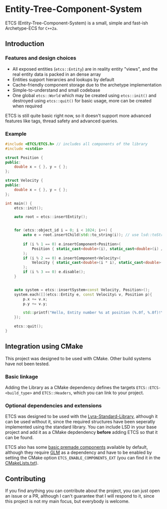 # Entity-Tree-Component-System

ETCS (Entity-Tree-Component-System) is a small, simple and fast-ish Archetype-ECS for `C++2a`.

## Introduction

### Features and design choices

- All exposed entities (`etcs::Entity`) are in reality entity "views", and the real entity data is packed in an dense array
- Entities support hierarcies and lookups by default
- Cache-friendly component storage due to the archetype implementation
- Simple-to-understand and small codebase
- One global `etcs::World` which may be created using `etcs::init()` and destroyed using `etcs::quit()` for basic usage, more can be created when required

ETCS is still quite basic right now, so it doesn't support more advanced features like tags, thread safety and advanced queries.

### Example

```c++
#include <ETCS/ETCS.h> // includes all components of the library
#include <cstdio>

struct Position {
public:
    double x = { }, y = { };
};

struct Velocity {
public:
    double x = { }, y = { };
};

int main() {
    etcs::init();

    auto root = etcs::insertEntity();


    for (etcs::object_id i = 0; i < 1024; i++) {
        auto e = root.insertChild(std::to_string(i)); // use lsd::toString if you have it as a dependency
        
        if (i % 1 == 0) e.insertComponent<Position>(
		    Position { static_cast<double>(i), static_cast<double>(i) / 2}
		);
        if (i % 2 == 0) e.insertComponent<Velocity>(
		    Velocity { static_cast<double>(i * i), static_cast<double>(i) / 3}
		);
        if (i % 3 == 0) e.disable();
    }


    auto system = etcs::insertSystem<const Velocity, Position>();
    system.each([](etcs::Entity e, const Velocity& v, Position p){
        p.x += v.x;
        p.y += v.y;

        std::printf("Hello, Entity number %s at position (%.0f, %.0f)!\n", e.name().data(), p.x, p.y);
    });

    etcs::quit();
}
```

## Integration using CMake

This project was designed to be used with CMake. Other build systems have not been tested.

### Basic linkage

Adding the Library as a CMake dependency defines the targets `ETCS::ETCS-<build_type>` and `ETCS::Headers`, which you can link to your project.

### Optional dependencies and extensions

ETCS was designed to be used with the [Lyra-Standard-Library](https://github.com/zhuzhile08/Lyra-Standard-Library), although it can be used without it, since the required structures have been seperatly implemented using the standard library. You can include LSD in your base project and add it as a CMake depdendency **before** adding ETCS so that it can be found.

ETCS also has some [basic premade components](https://github.com/zhuzhile08/Entity-Tree-Component-System/tree/main/include/ETCS/Components) available by default, although they require [GLM](https://github.com/g-truc/glm) as a dependency and have to be enabled by setting the CMake option `ETCS_ENABLE_COMPONENTS_EXT` (you can find it in the [CMakeLists.txt](https://github.com/zhuzhile08/Entity-Tree-Component-System/blob/main/CMakeLists.txt)).

## Contributing

If you find anything you can contribute about the project, you can just open an issue or a PR, although I can't guarantee that I will respond to it, since this project is not my main focus, but everybody is welcome.
